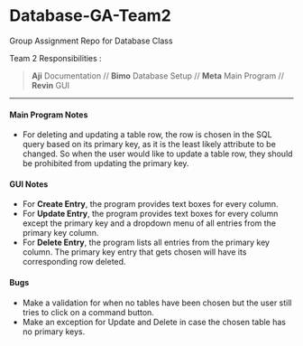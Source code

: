 # Database-GA-Team2
Group Assignment Repo for Database Class

Team 2 Responsibilities :

> **Aji** Documentation // **Bimo** Database Setup // **Meta** Main Program // **Revin** GUI

----------

#### Main Program Notes
- For deleting and updating a table row, the row is chosen in the SQL query based on its primary key, as it is the least likely attribute to be changed. So when the user would like to update a table row, they should be prohibited from updating the primary key.

#### GUI Notes
- For **Create Entry**, the program provides text boxes for every column.
- For **Update Entry**, the program provides text boxes for every column except the primary key and a dropdown menu of all entries from the primary key column.
- For **Delete Entry**, the program lists all entries from the primary key column. The primary key entry that gets chosen will have its corresponding row deleted.

#### Bugs
- Make a validation for when no tables have been chosen but the user still tries to click on a command button.
- Make an exception for Update and Delete in case the chosen table has no primary keys.
